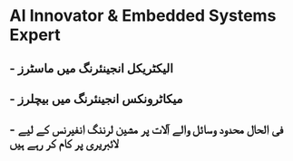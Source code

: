 # AI Innovator & Embedded Systems Expert

## - الیکٹریکل انجینئرنگ میں ماسٹرز

## - میکاٹرونکس انجینئرنگ میں بیچلرز

## - فی الحال محدود وسائل والے آلات پر مشین لرننگ انفیرنس کے لیے لائبریری پر کام کر رہے ہیں



